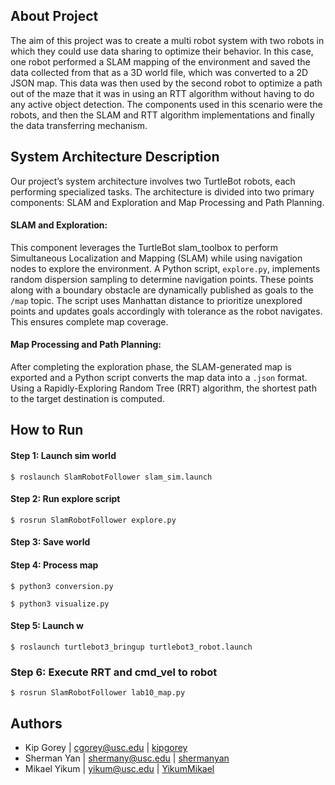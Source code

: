 ## About Project
The aim of this project was to create a multi robot system with two robots in which they could use data sharing to optimize their behavior. In this case, one robot performed a SLAM mapping of the environment and saved the data collected from that as a 3D world file, which was converted to a 2D JSON map. This data was then used by the second robot to optimize a path out of the maze that it was in using an RTT algorithm without having to do any active object detection. The components used in this scenario were the robots, and then the SLAM and RTT algorithm implementations and finally the data transferring mechanism.


## System Architecture Description
Our project’s system architecture involves two TurtleBot robots, each performing specialized tasks. The architecture is divided into two primary components: SLAM and Exploration and Map Processing and Path Planning.
#### SLAM and Exploration:
This component leverages the TurtleBot slam_toolbox to perform Simultaneous Localization and Mapping (SLAM) while using navigation nodes to explore the environment.
A Python script, ```explore.py```, implements random dispersion sampling to determine navigation points. These points along with a boundary obstacle are dynamically published as goals to the ```/map``` topic. The script uses Manhattan distance to prioritize unexplored points and updates goals accordingly with tolerance as the robot navigates. This ensures complete map coverage.
#### Map Processing and Path Planning:
After completing the exploration phase, the SLAM-generated map is exported and a Python script converts the map data into a ```.json``` format. Using a Rapidly-Exploring Random Tree (RRT) algorithm, the shortest path to the target destination is computed.


## How to Run
#### Step 1: Launch sim world 
```$ roslaunch SlamRobotFollower slam_sim.launch```

#### Step 2: Run explore script
```$ rosrun SlamRobotFollower explore.py ```

#### Step 3: Save world

#### Step 4: Process map
```$ python3 conversion.py```


```$ python3 visualize.py```

#### Step 5: Launch w
```$ roslaunch turtlebot3_bringup turtlebot3_robot.launch ```

### Step 6: Execute RRT and cmd_vel to robot
```$ rosrun SlamRobotFollower lab10_map.py```


## Authors
* Kip Gorey | [cgorey@usc.edu](mailto:cgorey@usc.edu) | [kipgorey](https://github.com/kipgorey)
* Sherman Yan | [shermany@usc.edu](mailto:shermany@usc.edu) | [shermanyan](https://github.com/shermanyan)
* Mikael Yikum | [yikum@usc.edu](mailto:yikum@usc.edu) | [YikumMikael](https://github.com/YikumMikael)





